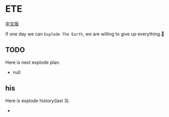 # ETE

[中文版](README_ZH.md)

If one day we can `Explode The Earth`, we are willing to give up everything.🔲

## TODO

Here is next explode plan.

- null

## his

Here is explode history(last 3).

- 
